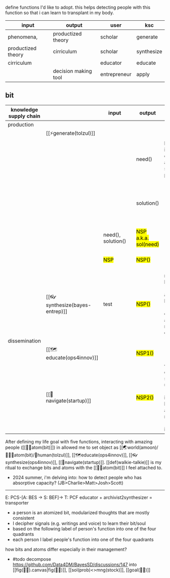 define functions I'd like to adopt. this helps detecting people with this function so that i can learn to transplant in my body.

| input              | output               | user         | ksc        |
| ------------------ | -------------------- | ------------ | ---------- |
| phenomena,         | productized theory   | scholar      | generate   |
| productized theory | cirriculum           | scholar      | synthesize |
| cirriculum         |                      | educator     | educate    |
|                    | decision making tool | entrepreneur | apply      |

## bit

| knowledge supply chain |                                | input                      |     | output                                      | angie's thesis                                                                                  | relevant files                                                                                                                                    |
| ---------------------- | ------------------------------ | -------------------------- | --- | ------------------------------------------- | ----------------------------------------------------------------------------------------------- | ------------------------------------------------------------------------------------------------------------------------------------------------- |
| production             |                                |                            |     |                                             |                                                                                                 |                                                                                                                                                   |
|                        | [[⚡️generate(tolzul)]]         |                            |     |                                             |                                                                                                 |                                                                                                                                                   |
|                        |                                |                            |     | need()                                      | how industry clockspeed affect startup pivot                                                    | [[🏭generator]], [[🌏world(amoon)/🤹🏼‍♂️atom(bit)/🌙human(tolzul)]], distilling phenomena                                                        |
|                        |                                |                            |     | solution()                                  |                                                                                                 | [[🎥estimator]],  [[🌏world(amoon)/🤹🏼‍♂️atom(bit)/🌙human(tolzul)]], <br>[[def(mng(operation))]], [[def(innovation)]]<br>distilling theory |
|                        |                                | need(), solution()         |     | <mark class  = "green">NSP a.k.a. sol(need) |                                                                                                 | [[def(pair(need(),sol()))]]                                                                                                                       |
|                        |                                | <mark class  = "green">NSP |     | <mark class  = "red">NSP()                  |                                                                                                 | [[👓synthesize(ops4innov)]], fulfill (empirics)                                                                                                   |
|                        | [[👓synthesize(bayes-entrep)]] | test                       |     | <mark class  = "blue">NSP()                 | modeling language (crosscat) and query language (genSQL) on tabular and relational database     | [[🌏world(amoon)/🤹🏼‍♂️atom(bit)/🌙human(tolzul)]] [[🌲lifter]], [[🃏joker]],[[🌀player]]                                                        |
| dissemination          |                                |                            |     |                                             |                                                                                                 |                                                                                                                                                   |
|                        | [[🗺️educate(ops4innov)]]      |                            |     | <mark class  = "purple">NSP1()              |                                                                                                 | [[🗺️educate(ops4innov)]]                                                                                                                         |
|                        | [[🧭navigate(startup)]]        |                            |     | <mark class  = "purple">NSP2()              | what ownership structure is useful? (given industry), how to allocate resource (given industry) | [[🧭navigate(startup)]]                                                                                                                           |

After defining my life goal with five functions,  interacting with amazing people ([[🤹‍♀️atom(bit)]]) in allowed me to set object as [[🌏world(amoon)/🤹🏼‍♂️atom(bit)/🌙human(tolzul)]], [[🗺️educate(ops4innov)]], [[👓synthesize(ops4innov)]], [[🧭navigate(startup)]]. [[def(walkie-talkie)]] is my ritual to exchange bits and atoms with the [[🤹‍♀️atom(bit)]] I feel attached to.

- 2024 summer, i'm delving into: how to detect people who has absorptive capacity? (JB>Charlie>Matt>Josh>Scott)
----

E: PCS-[A: BES -> S: BEF]-> T: PCF
educator + archivist2synthesizer = transporter

- a person is an atomized bit, modularized thoughts that are mostly consistent 
- I decipher signals (e.g. writings and voice) to learn their bit/soul
- based on the following label of person's function into one of the four quadrants
- each person I label people's function into one of the four quadrants

how bits and atoms differ especially in their management? 
- #todo decompose https://github.com/Data4DM/BayesSD/discussions/147 into [[fig(🏳️‍🌈).canvas|fig(🏳️‍🌈)]], [[sol(prob)<>mng(stock)]],  [[goal(🏳️‍🌈)]]

